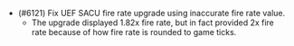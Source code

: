 - (#6121) Fix UEF SACU fire rate upgrade using inaccurate fire rate value.
  - The upgrade displayed 1.82x fire rate, but in fact provided 2x fire rate because of how fire rate is rounded to game ticks.
